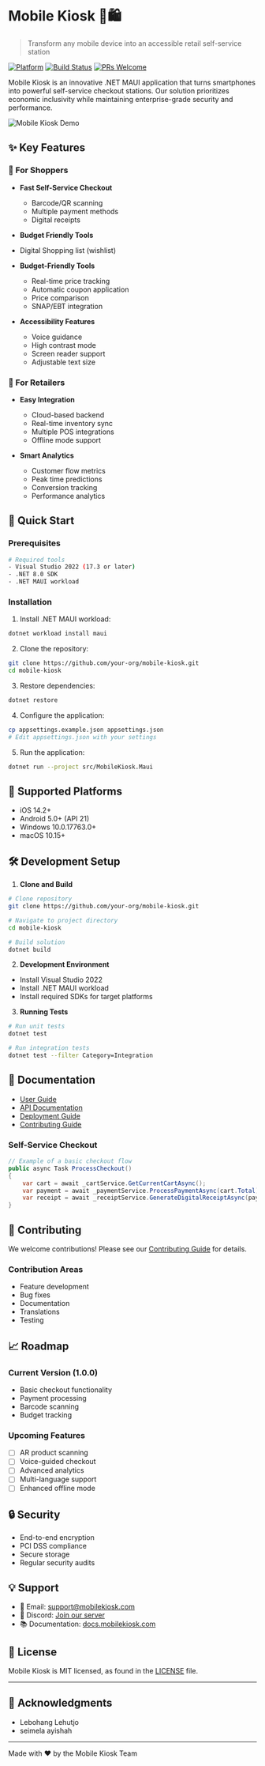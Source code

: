 # Mobile Kiosk 📱🛍️
> Transform any mobile device into an accessible retail self-service station

[![Platform](https://img.shields.io/badge/Platform-.NET%20MAUI-512BD4)]()
[![Build Status](https://img.shields.io/travis/mobile-kiosk/mobile-kiosk/main.svg)]()
[![PRs Welcome](https://img.shields.io/badge/PRs-welcome-brightgreen.svg)]()

Mobile Kiosk is an innovative .NET MAUI application that turns smartphones into powerful self-service checkout stations. Our solution prioritizes economic inclusivity while maintaining enterprise-grade security and performance.

![Mobile Kiosk Demo](assets/demo-screenshot.png)

## ✨ Key Features

### 🛒 For Shoppers
- **Fast Self-Service Checkout**
  - Barcode/QR scanning
  - Multiple payment methods
  - Digital receipts

-  **Budget Friendly Tools**
  - Digital Shopping list (wishlist)

- **Budget-Friendly Tools**
  - Real-time price tracking
  - Automatic coupon application
  - Price comparison
  - SNAP/EBT integration
    

- **Accessibility Features**
  - Voice guidance
  - High contrast mode
  - Screen reader support
  - Adjustable text size

### 🏪 For Retailers
- **Easy Integration**
  - Cloud-based backend
  - Real-time inventory sync
  - Multiple POS integrations
  - Offline mode support

- **Smart Analytics**
  - Customer flow metrics
  - Peak time predictions
  - Conversion tracking
  - Performance analytics

## 🚀 Quick Start

### Prerequisites
```bash
# Required tools
- Visual Studio 2022 (17.3 or later)
- .NET 8.0 SDK
- .NET MAUI workload
```

### Installation

1. Install .NET MAUI workload:
```bash
dotnet workload install maui
```

2. Clone the repository:
```bash
git clone https://github.com/your-org/mobile-kiosk.git
cd mobile-kiosk
```

3. Restore dependencies:
```bash
dotnet restore
```

4. Configure the application:
```bash
cp appsettings.example.json appsettings.json
# Edit appsettings.json with your settings
```

5. Run the application:
```bash
dotnet run --project src/MobileKiosk.Maui
```

## 📱 Supported Platforms

- iOS 14.2+
- Android 5.0+ (API 21)
- Windows 10.0.17763.0+
- macOS 10.15+

## 🛠️ Development Setup

1. **Clone and Build**
```bash
# Clone repository
git clone https://github.com/your-org/mobile-kiosk.git

# Navigate to project directory
cd mobile-kiosk

# Build solution
dotnet build
```

2. **Development Environment**
- Install Visual Studio 2022
- Install .NET MAUI workload
- Install required SDKs for target platforms

3. **Running Tests**
```bash
# Run unit tests
dotnet test

# Run integration tests
dotnet test --filter Category=Integration
```

## 📖 Documentation

- [User Guide](docs/user-guide.md)
- [API Documentation](https://github.com/Dober09/MobileKoisk/tree/master/MobileKoisk.Api#readme)
- [Deployment Guide](docs/deployment.md)
- [Contributing Guide](CONTRIBUTING.md)


### Self-Service Checkout
```csharp
// Example of a basic checkout flow
public async Task ProcessCheckout()
{
    var cart = await _cartService.GetCurrentCartAsync();
    var payment = await _paymentService.ProcessPaymentAsync(cart.Total);
    var receipt = await _receiptService.GenerateDigitalReceiptAsync(payment);
}
```

## 🤝 Contributing

We welcome contributions! Please see our [Contributing Guide](CONTRIBUTING.md) for details.

### Contribution Areas
- Feature development
- Bug fixes
- Documentation
- Translations
- Testing

## 📈 Roadmap

### Current Version (1.0.0)
- Basic checkout functionality
- Payment processing
- Barcode scanning
- Budget tracking

### Upcoming Features
- [ ] AR product scanning
- [ ] Voice-guided checkout
- [ ] Advanced analytics
- [ ] Multi-language support
- [ ] Enhanced offline mode

## 🔒 Security

- End-to-end encryption
- PCI DSS compliance
- Secure storage
- Regular security audits

## 💡 Support

- 📧 Email: support@mobilekiosk.com
- 💬 Discord: [Join our server](https://discord.gg/mobilekiosk)
- 📚 Documentation: [docs.mobilekiosk.com](https://docs.mobilekiosk.com)

## 📄 License

Mobile Kiosk is MIT licensed, as found in the [LICENSE](LICENSE) file.

---

## 🌟 Acknowledgments

-   Lebohang Lehutjo
-   seimela ayishah
---

Made with ❤️ by the Mobile Kiosk Team
